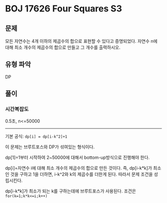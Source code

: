 # BOJ 17626 Four Squares S3

## 문제

모든 자연수는 4개 이하의 제곱수의 합으로 표현할 수 있다고 증명되었다.
자연수 n에 대해 최소 개수의 제곱수의 합으로 만들고 그 개수를 출력하시오.

## 유형 파악

DP

## 풀이

### 시간복잡도

0.5초, n<=50000

---

기본 공식: `dp[i] = dp[i-k^2]+1`

이 문제는 브루트포스와 DP가 섞여있는 형식이다.

dp[1]=1부터 시작하여 2~50000에 대해서 bottom-up방식으로 진행해야 한다.

dp[i]=자연수 i에 대해 최소 개수의 제곱수의 합으로 만든 것이다. 즉, dp[i-k*k]가 최소인 것을 구하고 1을 더하면, i-k^2와 k의 제곱수를 더한게 된다. 따라서 문제 조건을 성립시킨다.

dp[i-k*k]가 최소가 되는 k를 구하는데에 브루트포스가 사용된다. 조건은 `for(k=1;k*k<=i;k++)`